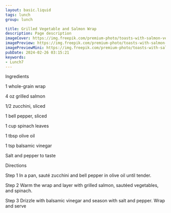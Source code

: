 ```yaml
---
layout: basic.liquid
tags: lunch
group: lunch

title: Grilled Vegetable and Salmon Wrap
description: Page description
imageCover: https://img.freepik.com/premium-photo/toasts-with-salmon-vegetables-roll-with-fish-vegetableslavash-rolls-with-salmon-cheese-green_311725-309.jpg
imagePreview: https://img.freepik.com/premium-photo/toasts-with-salmon-vegetables-roll-with-fish-vegetableslavash-rolls-with-salmon-cheese-green_311725-309.jpg
imagePreviewMini: https://img.freepik.com/premium-photo/toasts-with-salmon-vegetables-roll-with-fish-vegetableslavash-rolls-with-salmon-cheese-green_311725-309.jpg
pubDate: 2024-02-26 03:15:21
keywords:
- Lunch7
---
```


Ingredients


1 whole-grain wrap

4 oz grilled salmon

1/2 zucchini, sliced

1 bell pepper, sliced

1 cup spinach leaves

1 tbsp olive oil

1 tsp balsamic vinegar

Salt and pepper to taste


Directions

Step 1
In a pan, sauté zucchini and bell pepper in olive oil until tender.


Step 2
Warm the wrap and layer with grilled salmon, sautéed vegetables, and spinach.


Step 3
Drizzle with balsamic vinegar and season with salt and pepper. Wrap and serve
